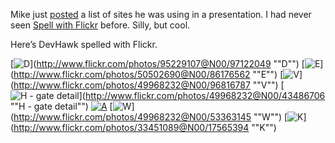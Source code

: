 Mike just
[posted](http://blogs.technet.com/michael_platt/archive/2006/04/28/426762.aspx)
a list of sites he was using in a presentation. I had never seen [Spell
with Flickr](http://metaatem.net/words) before. Silly, but cool.

Here’s DevHawk spelled with Flickr.

[![D](http://static.flickr.com/23/97122049_96608eb66b_s.jpg "D")](http://www.flickr.com/photos/95229107@N00/97122049 ""D"")
[![E](http://static.flickr.com/42/86176562_a5cff4a38c_s.jpg "E")](http://www.flickr.com/photos/50502690@N00/86176562 ""E"")
[![V](http://static.flickr.com/25/96816787_47e8b9b4b4_s.jpg "V")](http://www.flickr.com/photos/49968232@N00/96816787 ""V"")
[![H - gate detail](http://static.flickr.com/31/43486706_b396595d6e_s.jpg "H - gate detail")](http://www.flickr.com/photos/49968232@N00/43486706 ""H - gate detail"")
[![A](http://static.flickr.com/52/135790873_65889f376c_s.jpg)](http://www.flickr.com/photos/49968232@N00/135790873 "A")
[![W](http://static.flickr.com/33/53363145_a6cb7f203e_s.jpg "W")](http://www.flickr.com/photos/49968232@N00/53363145 ""W"")
[![K](http://static.flickr.com/11/17565394_7aee234c7f_s.jpg "K")](http://www.flickr.com/photos/33451089@N00/17565394 ""K"")
